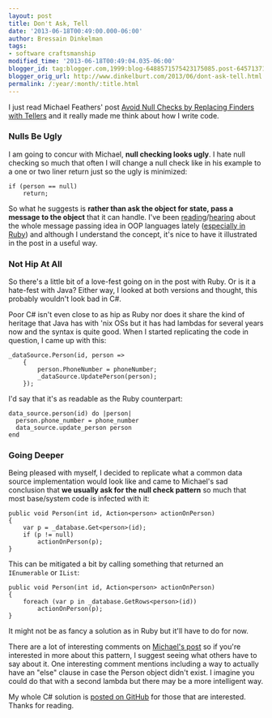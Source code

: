 ```yaml
---
layout: post
title: Don't Ask, Tell
date: '2013-06-18T00:49:00.000-06:00'
author: Bressain Dinkelman
tags:
- software craftsmanship
modified_time: '2013-06-18T00:49:04.035-06:00'
blogger_id: tag:blogger.com,1999:blog-6488571575423175085.post-645713718912004022
blogger_orig_url: http://www.dinkelburt.com/2013/06/dont-ask-tell.html
permalink: /:year/:month/:title.html
---
```

I just read Michael Feathers' post [Avoid Null Checks by Replacing Finders with Tellers](http://michaelfeathers.typepad.com/michael_feathers_blog/2013/06/avoid-null-checks-by-replacing-finders-with-tellers.html) and it really made me think about how I write code.<!--more-->

### Nulls Be Ugly

I am going to concur with Michael, **null checking looks ugly**. I hate null checking so much that often I will change a null check like in his example to a one or two liner return just so the ugly is minimized:

```lang=csharp
if (person == null)
    return;
```

So what he suggests is **rather than ask the object for state, pass a message to the object** that it can handle. I've been [reading](http://www.amazon.com/Growing-Object-Oriented-Software-Guided-Tests/dp/0321503627/)/[hearing](http://rubyrogues.com/category/book-club/) about the whole message passing idea in OOP languages lately ([especially in Ruby](http://www.amazon.com/Practical-Object-Oriented-Design-Ruby-Addison-Wesley/dp/0321721330/)) and although I understand the concept, it's nice to have it illustrated in the post in a useful way.

### Not Hip At All

So there's a little bit of a love-fest going on in the post with Ruby. Or is it a hate-fest with Java? Either way, I looked at both versions and thought, this probably wouldn't look bad in C#.

Poor C# isn't even close to as hip as Ruby nor does it share the kind of heritage that Java has with 'nix OSs but it has had lambdas for several years now and the syntax is quite good. When I started replicating the code in question, I came up with this:

```lang=csharp
_dataSource.Person(id, person =>
    {
        person.PhoneNumber = phoneNumber;
        _dataSource.UpdatePerson(person);
    });
```

I'd say that it's as readable as the Ruby counterpart:

```lang=ruby
data_source.person(id) do |person|
  person.phone_number = phone_number
  data_source.update_person person
end
```

### Going Deeper

Being pleased with myself, I decided to replicate what a common data source implementation would look like and came to Michael's sad conclusion that **we usually ask for the null check pattern** so much that most base/system code is infected with it:

```lang=csharp
public void Person(int id, Action<person> actionOnPerson)
{
    var p = _database.Get<person>(id);
    if (p != null)
        actionOnPerson(p);
}
```

This can be mitigated a bit by calling something that returned an `IEnumerable` or `IList`:

```lang=csharp
public void Person(int id, Action<person> actionOnPerson)
{
    foreach (var p in _database.GetRows<person>(id))
        actionOnPerson(p);
}
```

It might not be as fancy a solution as in Ruby but it'll have to do for now.

There are a lot of interesting comments on [Michael's post](http://michaelfeathers.typepad.com/michael_feathers_blog/2013/06/avoid-null-checks-by-replacing-finders-with-tellers.html) so if you're interested in more about this pattern, I suggest seeing what others have to say about it. One interesting comment mentions including a way to actually have an "else" clause in case the Person object didn't exist. I imagine you could do that with a second lambda but there may be a more intelligent way.

My whole C# solution is [posted on GitHub](https://github.com/bressain/TellDontAsk) for those that are interested. Thanks for reading.
